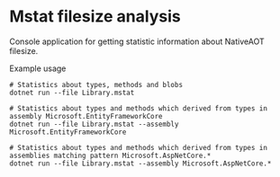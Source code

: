 Mstat filesize analysis
=======================

Console application for getting statistic information about NativeAOT filesize.

Example usage
```
# Statistics about types, methods and blobs
dotnet run --file Library.mstat

# Statistics about types and methods which derived from types in assembly Microsoft.EntityFrameworkCore
dotnet run --file Library.mstat --assembly Microsoft.EntityFrameworkCore

# Statistics about types and methods which derived from types in assemblies matching pattern Microsoft.AspNetCore.*
dotnet run --file Library.mstat --assembly Microsoft.AspNetCore.*
```